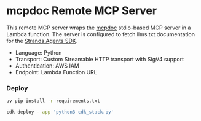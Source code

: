 # mcpdoc Remote MCP Server

This remote MCP server wraps the [mcpdoc](https://pypi.org/project/mcpdoc/) stdio-based MCP server in a Lambda function.
The server is configured to fetch llms.txt documentation for the [Strands Agents SDK](https://strandsagents.com/).

- Language: Python
- Transport: Custom Streamable HTTP transport with SigV4 support
- Authentication: AWS IAM
- Endpoint: Lambda Function URL

### Deploy

```bash
uv pip install -r requirements.txt

cdk deploy --app 'python3 cdk_stack.py'
```
